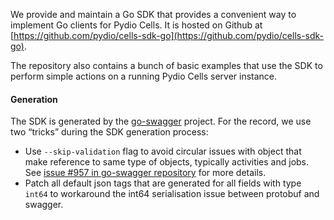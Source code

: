 We provide and maintain a Go SDK that provides a convenient way to implement Go clients for Pydio Cells. It is hosted on Github at [https://github.com/pydio/cells-sdk-go](https://github.com/pydio/cells-sdk-go).

The repository also contains a bunch of basic examples that use the SDK to perform simple actions on a running Pydio Cells server instance.

#### Generation

The SDK is generated by the [go-swagger](https://github.com/go-swagger/go-swagger) project. For the record, we use two “tricks” during the SDK generation process:

- Use `--skip-validation` flag to avoid circular issues with object that make reference to same type of objects, typically activities and jobs. See [issue #957 in go-swagger repository](https://github.com/go-swagger/go-swagger/issues/957) for more details.
- Patch all default json tags that are generated for all fields with type `int64` to workaround the int64 serialisation issue between protobuf and swagger.
